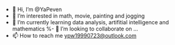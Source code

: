 - 👋 Hi, I’m @YaPeven
- 👀 I’m interested in math, movie, painting and jogging
- 🌱 I’m currently learning data analysis, artifitial intelligence and mathematics
%- 💞️ I’m looking to collaborate on ...
- 📫 How to reach me ypw19990723@outlook.com

<!---
YaPeven/YaPeven is a ✨ special ✨ repository because its `README.md` (this file) appears on your GitHub profile.
You can click the Preview link to take a look at your changes.
--->
